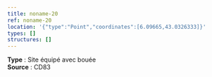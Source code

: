 ```yaml
---
title: noname-20
ref: noname-20
location: '{"type":"Point","coordinates":[6.09665,43.0326333]}'
types: []
structures: []
---
```


**Type** : Site équipé avec bouée  
**Source** : CD83  

